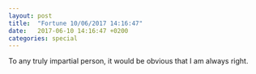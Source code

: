 ```yaml
---
layout: post
title:  "Fortune 10/06/2017 14:16:47"
date:   2017-06-10 14:16:47 +0200
categories: special
---
```


To any truly impartial person, it would be obvious that I am always right.
